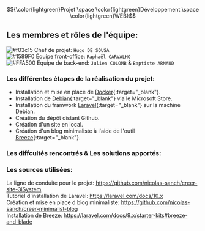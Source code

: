 $${\color{lightgreen}Projet \space \color{lightgreen}Développement \space \color{lightgreen}WEB}$$

## Les membres et rôles de l'équipe:

![#f03c15](https://via.placeholder.com/15/f03c15/000000?text=+) Chef de projet:  `Hugo DE SOUSA`  
![#1589F0](https://via.placeholder.com/15/1589F0/000000?text=+) Équipe front-office:  `Raphaël CARVALHO`  
![#FFA500](https://via.placeholder.com/15/FFA500/000000?text=+) Équipe de back-end:  `Julien COLOMB` &  `Baptiste ARNAUD`  

### Les différentes étapes de la réalisation du projet:
- Installation et mise en place de [Docker](https://www.docker.com){:target="_blank"}.
- Installation de [Debian](https://apps.microsoft.com/detail/9MSVKQC78PK6?hl=fr-fr&gl=FR){:target="_blank"} via le Microsoft Store.
- Installation du framwork [Laravel](https://laravel.com){:target="_blank"} sur la machine Debian.
- Création du dépôt distant Github.
- Création d'un site en local.
- Création d'un blog minimaliste à l'aide de l'outil [Breeze](https://laravel.com/docs/9.x/starter-kits#breeze-and-blade){:target="_blank"}.

### Les diffcultés rencontrés & Les solutions apportés:

### Les sources utilisées:
La ligne de conduite pour le projet: https://github.com/nicolas-sanch/creer-site-3iSystem  
Tutoriel d'installation de Laravel: https://laravel.com/docs/10.x  
Création et mise en place d blog minimaliste: https://github.com/nicolas-sanch/creer-minimalist-blog  
Installation de Breeze: https://laravel.com/docs/9.x/starter-kits#breeze-and-blade  
